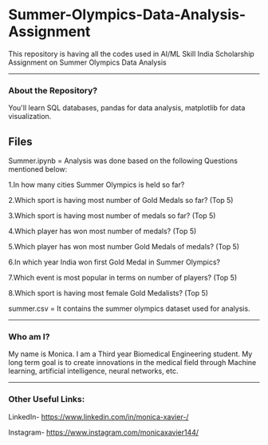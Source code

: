 # Summer-Olympics-Data-Analysis-Assignment
This repository is having all the codes used in AI/ML Skill India Scholarship Assignment on Summer Olympics Data Analysis

-------
### About the Repository?

You'll learn SQL databases, pandas for data analysis, matplotlib for data visualization.

## Files
Summer.ipynb = 
Analysis was done based on the following Questions mentioned below:

1.In how many cities Summer Olympics is held so far?

2.Which sport is having most number of Gold Medals so far? (Top 5)

3.Which sport is having most number of medals so far? (Top 5)

4.Which player has won most number of medals? (Top 5)

5.Which player has won most number Gold Medals of medals? (Top 5)

6.In which year India won first Gold Medal in Summer Olympics?

7.Which event is most popular in terms on number of players? (Top 5)

8.Which sport is having most female Gold Medalists? (Top 5)
    
    
summer.csv = It contains the summer olympics dataset used for analysis.

-------

### Who am I?
My name is Monica. I am a Third year Biomedical Engineering student. My long term goal is to create innovations in the medical field through Machine learning, artificial intelligence, neural networks, etc.

--------

### Other Useful Links:
LinkedIn- https://www.linkedin.com/in/monica-xavier-/ 

Instagram- https://www.instagram.com/monicaxavier144/
